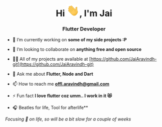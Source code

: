<h1 align="center">Hi <img src="https://raw.githubusercontent.com/ABSphreak/ABSphreak/master/gifs/Hi.gif" width="40px" />, I'm Jai</h1>
<h3 align="center">Flutter Developer</h3>


- 🔭 I’m currently working on **some of my side projects :P**

- 👯 I’m looking to collaborate on **anything free and open source**

- 👨‍💻 All of my projects are available at [https://github.com/JaiAravindh-git](https://github.com/JaiAravindh-git)

- 💬 Ask me about **Flutter, Node and Dart**

- 📫 How to reach me **offl.aravindh@gmail.com**

- ⚡ Fun fact **I love flutter coz umm.. I work in it 😻**

- 🎧 Beatles for life, Tool for afterlife**

_Focusing 🎯 on life, so will be a bit slow for a couple of weeks_


